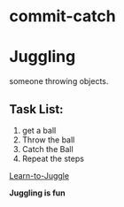 # commit-catch

# Juggling 

someone throwing objects.

## Task List:

1. get a ball
2. Throw the ball
3. Catch the Ball
4. Repeat the steps

[Learn-to-Juggle](https://www.youtube.com/watch?v=dCYDZDlcO6g)

**Juggling is fun**